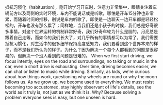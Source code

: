 抵抗习惯化（habituation），刚开始学习开车时，注意力非常集中，眼睛关注着车辆前方以及两侧的实时环境，车内不能说话或是听歌，哪怕是开车15分钟也非常累，而随着时间的推移，别说是车内听歌了，即使是一边聊天一边开车都是轻轻松松的，开车也没有那么累了；同样地，当我们还是小孩子的时候，我们总是好奇很多事情，对这个世界运转的机制非常好奇，我们好奇车轮为什么是圆的，月亮总是跟着自己走等，而如今的我们长大了，对几乎所有的事情都习以为常了。我们需要抵抗习惯化，对生活中的很多细节保持高度感知力，我们要看到这个世界本来的样子，而不是我们所认为的样子。为什么？因为解决一个每个人都看到的问题是很容易的，但解决一个没人看到的问题是很难的。
When we first start driving, we focus intently, eyes on the road and surroundings, no talking or music in the car, even a short drive is exhausting. Over time, driving becomes easier, we can chat or listen to music while driving. Similarly, as kids, we're curious about how things work, questioning why wheels are round or why the moon follows us. As we grow up, we become used to everything. We must resist becoming too accustomed, stay highly observant of life's details, see the world as it truly is, not just as we think it is. Why? Because solving a problem everyone sees is easy, but one unseen is hard.